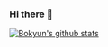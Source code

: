 ### Hi there 👋

<!--
**parkbokyun/parkbokyun** is a ✨ _special_ ✨ repository because its `README.md` (this file) appears on your GitHub profile.

Here are some ideas to get you started:

- 🔭 I’m currently working on ...
- 🌱 I’m currently learning ...
- 👯 I’m looking to collaborate on ...
- 🤔 I’m looking for help with ...
- 💬 Ask me about ...
- 📫 How to reach me: ...
- 😄 Pronouns: ...
- ⚡ Fun fact: ...
-->

[![Bokyun's github stats](https://github-readme-stats.vercel.app/api?username=parkbokyun)](https://github.com/anuraghazra/github-readme-stats)

